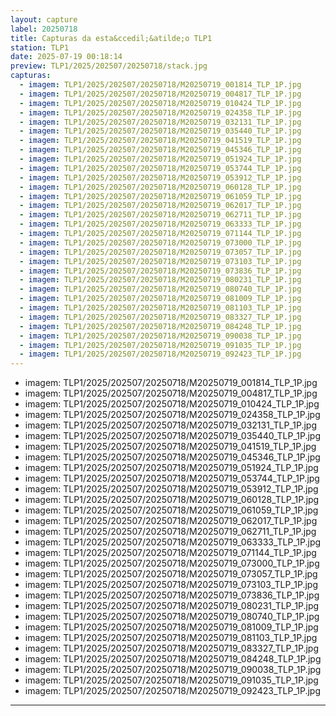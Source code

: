 ```yaml
---
layout: capture
label: 20250718
title: Capturas da esta&ccedil;&atilde;o TLP1
station: TLP1
date: 2025-07-19 00:18:14
preview: TLP1/2025/202507/20250718/stack.jpg
capturas:
  - imagem: TLP1/2025/202507/20250718/M20250719_001814_TLP_1P.jpg
  - imagem: TLP1/2025/202507/20250718/M20250719_004817_TLP_1P.jpg
  - imagem: TLP1/2025/202507/20250718/M20250719_010424_TLP_1P.jpg
  - imagem: TLP1/2025/202507/20250718/M20250719_024358_TLP_1P.jpg
  - imagem: TLP1/2025/202507/20250718/M20250719_032131_TLP_1P.jpg
  - imagem: TLP1/2025/202507/20250718/M20250719_035440_TLP_1P.jpg
  - imagem: TLP1/2025/202507/20250718/M20250719_041519_TLP_1P.jpg
  - imagem: TLP1/2025/202507/20250718/M20250719_045346_TLP_1P.jpg
  - imagem: TLP1/2025/202507/20250718/M20250719_051924_TLP_1P.jpg
  - imagem: TLP1/2025/202507/20250718/M20250719_053744_TLP_1P.jpg
  - imagem: TLP1/2025/202507/20250718/M20250719_053912_TLP_1P.jpg
  - imagem: TLP1/2025/202507/20250718/M20250719_060128_TLP_1P.jpg
  - imagem: TLP1/2025/202507/20250718/M20250719_061059_TLP_1P.jpg
  - imagem: TLP1/2025/202507/20250718/M20250719_062017_TLP_1P.jpg
  - imagem: TLP1/2025/202507/20250718/M20250719_062711_TLP_1P.jpg
  - imagem: TLP1/2025/202507/20250718/M20250719_063333_TLP_1P.jpg
  - imagem: TLP1/2025/202507/20250718/M20250719_071144_TLP_1P.jpg
  - imagem: TLP1/2025/202507/20250718/M20250719_073000_TLP_1P.jpg
  - imagem: TLP1/2025/202507/20250718/M20250719_073057_TLP_1P.jpg
  - imagem: TLP1/2025/202507/20250718/M20250719_073103_TLP_1P.jpg
  - imagem: TLP1/2025/202507/20250718/M20250719_073836_TLP_1P.jpg
  - imagem: TLP1/2025/202507/20250718/M20250719_080231_TLP_1P.jpg
  - imagem: TLP1/2025/202507/20250718/M20250719_080740_TLP_1P.jpg
  - imagem: TLP1/2025/202507/20250718/M20250719_081009_TLP_1P.jpg
  - imagem: TLP1/2025/202507/20250718/M20250719_081103_TLP_1P.jpg
  - imagem: TLP1/2025/202507/20250718/M20250719_083327_TLP_1P.jpg
  - imagem: TLP1/2025/202507/20250718/M20250719_084248_TLP_1P.jpg
  - imagem: TLP1/2025/202507/20250718/M20250719_090038_TLP_1P.jpg
  - imagem: TLP1/2025/202507/20250718/M20250719_091035_TLP_1P.jpg
  - imagem: TLP1/2025/202507/20250718/M20250719_092423_TLP_1P.jpg
---
```

  - imagem: TLP1/2025/202507/20250718/M20250719_001814_TLP_1P.jpg
  - imagem: TLP1/2025/202507/20250718/M20250719_004817_TLP_1P.jpg
  - imagem: TLP1/2025/202507/20250718/M20250719_010424_TLP_1P.jpg
  - imagem: TLP1/2025/202507/20250718/M20250719_024358_TLP_1P.jpg
  - imagem: TLP1/2025/202507/20250718/M20250719_032131_TLP_1P.jpg
  - imagem: TLP1/2025/202507/20250718/M20250719_035440_TLP_1P.jpg
  - imagem: TLP1/2025/202507/20250718/M20250719_041519_TLP_1P.jpg
  - imagem: TLP1/2025/202507/20250718/M20250719_045346_TLP_1P.jpg
  - imagem: TLP1/2025/202507/20250718/M20250719_051924_TLP_1P.jpg
  - imagem: TLP1/2025/202507/20250718/M20250719_053744_TLP_1P.jpg
  - imagem: TLP1/2025/202507/20250718/M20250719_053912_TLP_1P.jpg
  - imagem: TLP1/2025/202507/20250718/M20250719_060128_TLP_1P.jpg
  - imagem: TLP1/2025/202507/20250718/M20250719_061059_TLP_1P.jpg
  - imagem: TLP1/2025/202507/20250718/M20250719_062017_TLP_1P.jpg
  - imagem: TLP1/2025/202507/20250718/M20250719_062711_TLP_1P.jpg
  - imagem: TLP1/2025/202507/20250718/M20250719_063333_TLP_1P.jpg
  - imagem: TLP1/2025/202507/20250718/M20250719_071144_TLP_1P.jpg
  - imagem: TLP1/2025/202507/20250718/M20250719_073000_TLP_1P.jpg
  - imagem: TLP1/2025/202507/20250718/M20250719_073057_TLP_1P.jpg
  - imagem: TLP1/2025/202507/20250718/M20250719_073103_TLP_1P.jpg
  - imagem: TLP1/2025/202507/20250718/M20250719_073836_TLP_1P.jpg
  - imagem: TLP1/2025/202507/20250718/M20250719_080231_TLP_1P.jpg
  - imagem: TLP1/2025/202507/20250718/M20250719_080740_TLP_1P.jpg
  - imagem: TLP1/2025/202507/20250718/M20250719_081009_TLP_1P.jpg
  - imagem: TLP1/2025/202507/20250718/M20250719_081103_TLP_1P.jpg
  - imagem: TLP1/2025/202507/20250718/M20250719_083327_TLP_1P.jpg
  - imagem: TLP1/2025/202507/20250718/M20250719_084248_TLP_1P.jpg
  - imagem: TLP1/2025/202507/20250718/M20250719_090038_TLP_1P.jpg
  - imagem: TLP1/2025/202507/20250718/M20250719_091035_TLP_1P.jpg
  - imagem: TLP1/2025/202507/20250718/M20250719_092423_TLP_1P.jpg
---
